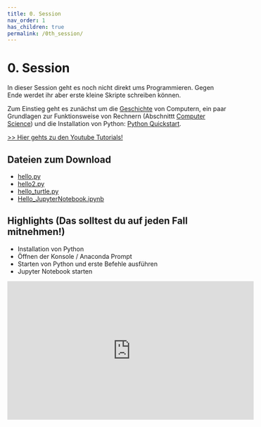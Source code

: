 ```yaml
---
title: 0. Session
nav_order: 1
has_children: true
permalink: /0th_session/
---
```


# 0. Session

In dieser Session geht es noch nicht direkt ums Programmieren. Gegen Ende werdet ihr aber erste kleine Skripte schreiben können.

Zum Einstieg geht es zunächst um die [Geschichte](./geschichte) von Computern, ein paar Grundlagen zur Funktionsweise von Rechnern (Abschnittt [Computer Science](./computer_science)) und die Installation von Python: [Python Quickstart](./python_quickstart).

[>> Hier gehts zu den Youtube Tutorials!](https://youtu.be/lrL5yVR3ZdA)

## Dateien zum Download
* [hello.py](./crashkurs/hello.py)
* [hello2.py](./crashkurs/hello2.py)
* [hello_turtle.py](./crashkurs/hello_turtle.py)
* [Hello_JupyterNotebook.ipynb](./crashkurs/Hello_JupyterNotebook.ipynb)


## Highlights (Das solltest du auf jeden Fall mitnehmen!)

* Installation von Python
* Öffnen der Konsole / Anaconda Prompt
* Starten von Python und erste Befehle ausführen
* Jupyter Notebook starten

<iframe width="560" height="315" src="https://www.youtube.com/embed/1sHreSfc-qQ" frameborder="0" allow="autoplay; encrypted-media" allowfullscreen></iframe>
